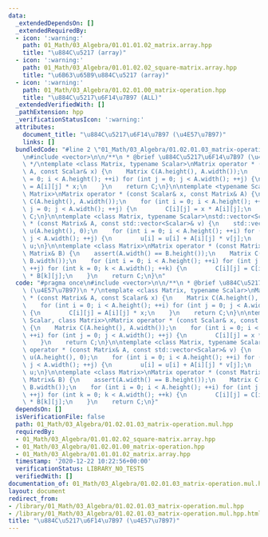 ```yaml
---
data:
  _extendedDependsOn: []
  _extendedRequiredBy:
  - icon: ':warning:'
    path: 01_Math/03_Algebra/01.01.01.02_matrix.array.hpp
    title: "\u884C\u5217 (array)"
  - icon: ':warning:'
    path: 01_Math/03_Algebra/01.01.02.02_square-matrix.array.hpp
    title: "\u6B63\u65B9\u884C\u5217 (array)"
  - icon: ':warning:'
    path: 01_Math/03_Algebra/01.02.01.00_matrix-operation.hpp
    title: "\u884C\u5217\u6F14\u7B97 (ALL)"
  _extendedVerifiedWith: []
  _pathExtension: hpp
  _verificationStatusIcon: ':warning:'
  attributes:
    document_title: "\u884C\u5217\u6F14\u7B97 (\u4E57\u7B97)"
    links: []
  bundledCode: "#line 2 \"01_Math/03_Algebra/01.02.01.03_matrix-operation.mul.hpp\"\
    \n#include <vector>\n\n/**\n * @brief \u884C\u5217\u6F14\u7B97 (\u4E57\u7B97)\n\
    \ */\ntemplate <class Matrix, typename Scalar>\nMatrix operator * (const Matrix&\
    \ A, const Scalar& x) {\n    Matrix C(A.height(), A.width());\n    for (int i\
    \ = 0; i < A.height(); ++i) for (int j = 0; j < A.width(); ++j) {\n        C[i][j]\
    \ = A[i][j] * x;\n    }\n    return C;\n}\n\ntemplate <typename Scalar, class\
    \ Matrix>\nMatrix operator * (const Scalar& x, const Matrix& A) {\n    Matrix\
    \ C(A.height(), A.width());\n    for (int i = 0; i < A.height(); ++i) for (int\
    \ j = 0; j < A.width(); ++j) {\n        C[i][j] = x * A[i][j];\n    }\n    return\
    \ C;\n}\n\ntemplate <class Matrix, typename Scalar>\nstd::vector<Scalar> operator\
    \ * (const Matrix& A, const std::vector<Scalar>& v) {\n    std::vector<Scalar>\
    \ u(A.height(), 0);\n    for (int i = 0; i < A.height(); ++i) for (int j = 0;\
    \ j < A.width(); ++j) {\n        u[i] = u[i] + A[i][j] * v[j];\n    }\n    return\
    \ u;\n}\n\ntemplate <class Matrix>\nMatrix operator * (const Matrix& A, const\
    \ Matrix& B) {\n    assert(A.width() == B.height());\n    Matrix C(A.height(),\
    \ B.width());\n    for (int i = 0; i < A.height(); ++i) for (int j = 0; j < B.width();\
    \ ++j) for (int k = 0; k < A.width(); ++k) {\n        C[i][j] = C[i][j] + A[i][k]\
    \ * B[k][j];\n    }\n    return C;\n}\n"
  code: "#pragma once\n#include <vector>\n\n/**\n * @brief \u884C\u5217\u6F14\u7B97\
    \ (\u4E57\u7B97)\n */\ntemplate <class Matrix, typename Scalar>\nMatrix operator\
    \ * (const Matrix& A, const Scalar& x) {\n    Matrix C(A.height(), A.width());\n\
    \    for (int i = 0; i < A.height(); ++i) for (int j = 0; j < A.width(); ++j)\
    \ {\n        C[i][j] = A[i][j] * x;\n    }\n    return C;\n}\n\ntemplate <typename\
    \ Scalar, class Matrix>\nMatrix operator * (const Scalar& x, const Matrix& A)\
    \ {\n    Matrix C(A.height(), A.width());\n    for (int i = 0; i < A.height();\
    \ ++i) for (int j = 0; j < A.width(); ++j) {\n        C[i][j] = x * A[i][j];\n\
    \    }\n    return C;\n}\n\ntemplate <class Matrix, typename Scalar>\nstd::vector<Scalar>\
    \ operator * (const Matrix& A, const std::vector<Scalar>& v) {\n    std::vector<Scalar>\
    \ u(A.height(), 0);\n    for (int i = 0; i < A.height(); ++i) for (int j = 0;\
    \ j < A.width(); ++j) {\n        u[i] = u[i] + A[i][j] * v[j];\n    }\n    return\
    \ u;\n}\n\ntemplate <class Matrix>\nMatrix operator * (const Matrix& A, const\
    \ Matrix& B) {\n    assert(A.width() == B.height());\n    Matrix C(A.height(),\
    \ B.width());\n    for (int i = 0; i < A.height(); ++i) for (int j = 0; j < B.width();\
    \ ++j) for (int k = 0; k < A.width(); ++k) {\n        C[i][j] = C[i][j] + A[i][k]\
    \ * B[k][j];\n    }\n    return C;\n}"
  dependsOn: []
  isVerificationFile: false
  path: 01_Math/03_Algebra/01.02.01.03_matrix-operation.mul.hpp
  requiredBy:
  - 01_Math/03_Algebra/01.01.02.02_square-matrix.array.hpp
  - 01_Math/03_Algebra/01.02.01.00_matrix-operation.hpp
  - 01_Math/03_Algebra/01.01.01.02_matrix.array.hpp
  timestamp: '2020-12-22 10:22:56+00:00'
  verificationStatus: LIBRARY_NO_TESTS
  verifiedWith: []
documentation_of: 01_Math/03_Algebra/01.02.01.03_matrix-operation.mul.hpp
layout: document
redirect_from:
- /library/01_Math/03_Algebra/01.02.01.03_matrix-operation.mul.hpp
- /library/01_Math/03_Algebra/01.02.01.03_matrix-operation.mul.hpp.html
title: "\u884C\u5217\u6F14\u7B97 (\u4E57\u7B97)"
---
```

